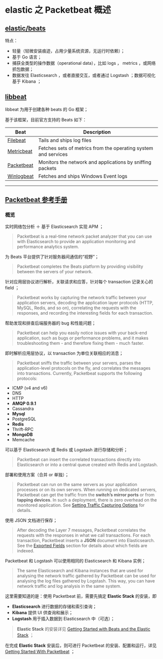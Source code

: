# elastic 之 Packetbeat 概述

## [elastic/beats](https://github.com/elastic/beats)

特点：

- 轻量（轻微安装痕迹，占用少量系统资源，无运行时依赖）；
- 基于 Go 语言；
- 捕获全类型的操作数据（operational data），比如 logs ， metrics ，或网络抓包数据；
- 数据发往 Elasticsearch ，或者直接交互，或者通过 Logstash ；数据可视化基于 Kibana ；

## [libbeat](https://github.com/elastic/beats/tree/master/libbeat)

libbeat 为用于创建各种 beats 的 Go 框架；

基于该框架，目前官方支持的 Beats 如下：

Beat  | Description
--- | ---
[Filebeat](https://github.com/elastic/beats/tree/master/filebeat) | Tails and ships log files
[Metricbeat](https://github.com/elastic/beats/tree/master/metricbeat) | Fetches sets of metrics from the operating system and services
[Packetbeat](https://github.com/elastic/beats/tree/master/packetbeat) | Monitors the network and applications by sniffing packets
[Winlogbeat](https://github.com/elastic/beats/tree/master/winlogbeat) | Fetches and ships Windows Event logs


----------


## [Packetbeat 参考手册](https://www.elastic.co/guide/en/beats/packetbeat/current/index.html)

### 概览

实时网络包分析 ＋ 基于 Elasticsearch 实现 APM ；

> Packetbeat is a real-time network packet analyzer that you can use with Elasticsearch to provide an application monitoring and performance analytics system.

为 Beats 平台提供了针对服务器间通信的“视野”；

> Packetbeat completes the Beats platform by providing visibility between the servers of your network.

针对应用层协议进行解析，关联请求和应答，针对每个 transaction 记录关心的 field ；

> Packetbeat works by capturing the network traffic between your application servers, decoding the application layer protocols (HTTP, MySQL, Redis, and so on), correlating the requests with the responses, and recording the interesting fields for each transaction.

帮助发现和排查后端服务器的 bug 和性能问题；

> Packetbeat can help you easily notice issues with your back-end application, such as bugs or performance problems, and it makes troubleshooting them - and therefore fixing them - much faster.

即时解析应用层协议，以 transaction 为单位关联相应的消息；

> Packetbeat sniffs the traffic between your servers, parses the application-level protocols on the fly, and correlates the messages into transactions. Currently, Packetbeat supports the following protocols:

- ICMP (v4 and v6)
- DNS
- HTTP
- **AMQP 0.9.1**
- Cassandra
- **Mysql**
- PostgreSQL
- **Redis**
- Thrift-RPC
- **MongoDB**
- Memcache

可以基于 Elasticsearch 或 Redis 或 Logstash 进行存储和分析；

> Packetbeat can insert the correlated transactions directly into Elasticsearch or into a central queue created with Redis and Logstash.

部署和使用方案（合并 or 单独）；

> Packetbeat can run on the same servers as your application processes or on its own servers. When running on dedicated servers, Packetbeat can get the traffic from the **switch’s mirror ports** or from **tapping devices**. In such a deployment, there is zero overhead on the monitored application. See [Setting Traffic Capturing Options](https://www.elastic.co/guide/en/beats/packetbeat/current/capturing-options.html) for details.

使用 JSON 文档进行保存；

> After decoding the Layer 7 messages, Packetbeat correlates the requests with the responses in what we call transactions. For each transaction, Packetbeat inserts a **JSON** document into Elasticsearch. See the [Exported Fields](https://www.elastic.co/guide/en/beats/packetbeat/current/exported-fields.html) section for details about which fields are indexed.

Packetbeat 和 Logstash 可以使用相同的 Elasticsearch 和 Kibana 实例；

> The same Elasticsearch and Kibana instances that are used for analysing the network traffic gathered by Packetbeat can be used for analysing the log files gathered by Logstash. This way, you can have network traffic and log analysis in the same system.


这里需要知道的是：使用 Packetbeat 前，需要先搞定 **Elastic Stack** 的安装，即

- **Elasticsearch** 进行数据的存储和索引查询；
- **Kibana** 提供 UI 供查询和展示；
- **Logstash** 用于插入数据到 Elasticsearch 中（可选）；

> **Elastic Stack** 的安装详见 [Getting Started with Beats and the Elastic Stack](https://github.com/moooofly/MarkSomethingDown/blob/master/Golang/Elastic%20Stack%20%E5%AE%89%E8%A3%85.md) ；

在完成 **Elastic Stack** 安装后，则可进行 Packetbeat 的安装、配置和运行，详见 [Getting Started With Packetbeat](https://www.elastic.co/guide/en/beats/packetbeat/5.0/packetbeat-getting-started.html) ；
